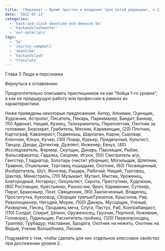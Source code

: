 ```yaml
---
title: '[Перевод] — Время простоя и владения (для пятой редакции), ч.13 — Создание приспешников'
date: '2022-07-23'
categories:
  - 'hack-and-slash-downtime-and-demesne-5e'
  - 'hackandslashmaster'
  - 'our-materials'
tags:
  - '5e'
  - 'courtny-campbell'
  - 'downtime'
  - 'hackandslash'
  - 'translate'
---
```


Глава 3 Люди и персонажи

Вернуться к оглавлению

Предпочтительно описывать приспешников не как "бойца 1-го уровня", а как их предыдущую работу или профессию в рамках их характеристики.

Ниже приведены некоторые предложения: Актер, Алхимик, Оценщик, Художник, Астролог, Писатель, Пекарь, Парикмахер, Бандит, Банкир, (10) Адвокат, Нищий, Кузнец, Телохранитель, Переплетчик, Охотник за головами, Бюрократ, Грабитель, Мясник, Караванщик, (20) Плотник, Картограф, Кавалерист, Подменыш, Шарлатан, Карни, Сыровар, Ключник, Клоун, Кучер, (30) Повар, Курьер, Придворный, Культист, Танцор, Денди, Детектив, Дуэлянт, Инженер, Евнух, (40) Исследователь, Фермер, Скупщик, Дикарь, Паромщик, Рыбак, Фальсификатор, Гадалка, Скорняк, Игрок, (50) Смотритель игр, Гангстер, Гладиатор, Золотарь (чистит уборные), Могильщик, Шляпник, Травник, Отшельник, Торговец лошадьми, Охотник, (60) Посвященный, Изобретатель, Шут, Жонглер, Рыцарь, Рабочий, Нищий, Торговец, Шахтер, Менестрель, (70) Музыкант, Мутант, Мистик, Уроженец, Благородный, Нотариус, Оккультист, Сирота, Преступник, Художник, (80) Ростовщик, Крестьянин, Разносчик, Врач, Карманник, Сутенер, Пират, Браконьер, Поэт, Священник, (90) Заключенный, Владелец, Проститутка, Кукловод, Сборщик тряпья/Грязелов, Крысолов, Рив, Революционер, Негодяй, Моряк, (100) Дикарь, Мусорщик, Ученый, Разведчик, Писец, Продавец меча, Слуга, Пастух, Раб, Контрабандист, (110) Солдат, Спирит, Шпион, Оруженосец, Грузчик, Портной, Кожевник, Головорез, Лудильщик, Расхититель гробниц, (120) Первопроходец, Траппер, Трубадур, Наставник, Бродяга, Охотник на нежить, Охотник на Ведьм, Ученик Волшебника, Лесник.

Подумайте о том, чтобы сделать для них отдельное классовое свойство при достижении уровня 2.
